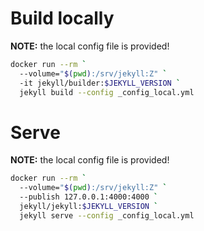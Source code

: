 # Build locally

**NOTE:** the local config file is provided!

```bash
docker run --rm `
  --volume="$(pwd):/srv/jekyll:Z" `
  -it jekyll/builder:$JEKYLL_VERSION `
  jekyll build --config _config_local.yml
```

# Serve

**NOTE:** the local config file is provided!

```bash
docker run --rm `
  --volume="$(pwd):/srv/jekyll:Z" `
  --publish 127.0.0.1:4000:4000 `
  jekyll/jekyll:$JEKYLL_VERSION `
  jekyll serve --config _config_local.yml
```
